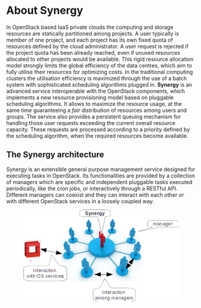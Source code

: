 # About Synergy
In OpenStack based IaaS private clouds the computing and storage resources are statically partitioned among projects. A user typically is member of one project, and each project has its own fixed quota of resources defined by the cloud administrator. A user request is rejected if the project quota has been already reached, even if unused resources allocated to other projects would be available. This rigid resource allocation model strongly limits the global efficiency of the data centres, which aim to fully utilise their resources for optimizing costs. In the traditional computing clusters the utilisation efficiency is maximized through the use of a batch system with sophisticated scheduling algorithms plugged in.
**Synergy** is an advanced service interoperable with the OpenStack components, which implements a new resource provisioning model based on pluggable scheduling algorithms. It allows to maximize the resource usage, at the same time guaranteeing a _fair_ distribution of resources among users and groups. The service also provides a persistent queuing mechanism for handling those user requests exceeding the current overall resource capacity. These requests are processed according to a priority defined by the scheduling algorithm, when the required resources become available.

## The Synergy architecture
Synergy is an extensible general purpose management service designed for executing tasks in OpenStack. Its functionalities are provided by a collection of managers which are specific and independent pluggable tasks executed periodically, like the cron jobs, or interactively through a RESTful API. Different managers can coexist and they can interact with each other or with different OpenStack services in a loosely coupled way.

<p align="center">
    <img src="./images/synergy_arch1.png">
</p>
